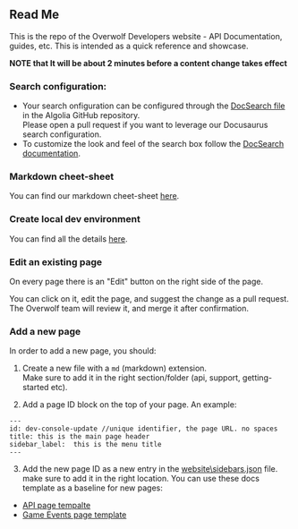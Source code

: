 ## Read Me
This is the repo of the Overwolf Developers website - API Documentation, guides, etc.
This is intended as a quick reference and showcase.

**NOTE that  It will be about 2 minutes before a content change takes effect**

### Search configuration:

* Your search onfiguration can be configured through the [DocSearch file](https://github.com/algolia/docsearch-configs/blob/master/configs/overwolf.json) in the Algolia GitHub repository.  
  Please open a pull request if you want to leverage our Docusaurus search configuration.
* To customize the look and feel of the search box follow the [DocSearch documentation](https://community.algolia.com/docsearch/styling.html).

### Markdown cheet-sheet

You can find our markdown cheet-sheet [here](markdown-cheat-sheet.md).

### Create local dev environment

You can find all the details [here](create-local-dev-env.md).

### Edit an existing page

On every page there is an "Edit" button on the right side of the page.

You can click on it, edit the page, and suggest the change as a pull request. The Overwolf team will review it, and merge it after confirmation.

### Add a new page

In order to add a new page, you should:

1. Create a new file with a `md` (markdown) extension.  
  Make sure to add it in the right section/folder (api, support, getting-started etc).
  
2. Add a page ID block on the top of your page.
  An example:
  
  ```
  ---
  id: dev-console-update //unique identifier, the page URL. no spaces
  title: this is the main page header
  sidebar_label:  this is the menu title
  ---
  ```
3. Add the new page ID as a new entry in the [website\sidebars.json](website/sidebars.json) file.  
  make sure to add it in the right location.
  You can use these docs template as a baseline for new pages:
  * [API page tempalte](/docs-templates/api-page-template.md)
  * [Game Events page template](/docs-templates/game-events-page-template.md)


